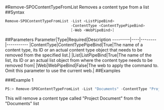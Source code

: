 #Remove-SPOContentTypeFromList
Removes a content type from a list
##Syntax
```powershell
Remove-SPOContentTypeFromList -List <ListPipeBind>
                              -ContentType <ContentTypePipeBind>
                              [-Web <WebPipeBind>]
```


##Parameters
Parameter|Type|Required|Description
---------|----|--------|-----------
|ContentType|ContentTypePipeBind|True|The name of a content type, its ID or an actual content type object that needs to be removed from the specified list.|
|List|ListPipeBind|True|The name of the list, its ID or an actual list object from where the content type needs to be removed from|
|Web|WebPipeBind|False|The web to apply the command to. Omit this parameter to use the current web.|
##Examples

###Example 1
```powershell
PS:> Remove-SPOContentTypeFromList -List "Documents" -ContentType "Project Document"
```
This will remove a content type called "Project Document" from the "Documents" list
